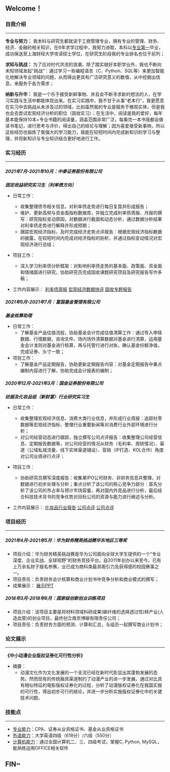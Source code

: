 ## Welcome！

### 自我介绍
----------------------
**专业与努力：** 我本科与研究生都就读于工商管理专业，拥有专业的管理、财务、经济、金融的相关知识，在6年求学过程中，我努力进取，本科以[专业第一](https://github.com/ariahcy/hechenyuan.github.io/blob/gh-pages/2.%20%E6%9C%AC%E7%A7%91%E6%88%90%E7%BB%A9%2B%E7%A0%94%E7%A9%B6%E7%94%9F%E6%88%90%E7%BB%A9.pdf)毕业，成功保送至上海财经大学攻读硕士学位，在研究生阶段我的专业排名也位于前列；

**求知与挑战：** 为了应对时代洪流的浪潮，除了踏实做好本职学业外，我也不断向未知领域发起“挑战”：通过学习一些编程语言（C、Python、SQL等）来更加智能化地解决专业领域的问题，从而得出更具有广泛研究意义的数值，从中挖掘出信息，来服务于各方需求；

**纳新与升华：** 我是一个乐于接受新鲜事物、并且会不断寻求新的想法的人，在学习实践与生活中都能体现出来。在实习实践中，我不甘于从事“老本行”，我更愿意在实习中去挑战从未涉及过的领域，比如虽然我的专业是服务于微观实体，但是我也会去尝试宏观经济分析的职位（固收实习）；在生活中，阅读是我的爱好，每年基本能保持10本+专业书籍的阅读量，涵盖范围非常广泛，每看完一本书我都会做读书笔记，进行思考与评价，得出自己的结论与理解；因为喜爱接受新事物，所以这些经历也锻炼了我强大的学习能力，我能在较短时间内完成新知识的学习与整理，并将新知识与专业知识结合更好地进行工作。

### 实习经历
-----------------------------
##### 2021年7月-2021年10月：中泰证券股份有限公司                                                                                                
**_固定收益研究实习生（利率债方向）_**
- 日常工作：
  - 收集整理债市相关信息，对利率债走势进行每日复盘并形成报告；
  - 维护、更新高频与资金面指标数据库，并独立完成利率债周报、月报的撰写：研究指标变动原因，对数据进行截面和动态分析，通过数据分析结果对利率债走势进行解释并形成预期； 
  - 跟踪宏观经济指标，及时完成经济走势点评报告：根据宏观经济指标数据的披露，在较短时间内完成对经济指标的剖析，并通过指标变动情况对宏观经济进行总结；
- 项目工作：
  - 深入学习利率债分析框架：对影响利率债走势的基本面、政策面、资金面和情绪面进行研究，协助研究员完成固收课题研究项目及研究报告写作多稿；

- 工作内容展示：
[利率债周报](https://github.com/ariahcy/hechenyuan.github.io/blob/gh-pages/%E5%88%A9%E7%8E%87%E5%80%BA%E5%91%A8%E6%8A%A5%EF%BC%9A%E4%BE%9B%E7%BB%99%E5%86%B2%E5%87%BB%E4%B8%8D%E6%98%8E%E6%98%BE%EF%BC%8C%E6%94%B6%E7%9B%8A%E7%8E%87%E6%9B%B2%E7%BA%BF%E8%B5%B0%E5%B9%B3.pdf)
[宏观经济数据快评](https://github.com/ariahcy/hechenyuan.github.io/blob/gh-pages/%E5%AE%8F%E8%A7%82%E7%BB%8F%E6%B5%8E%E6%95%B0%E6%8D%AE%E5%BF%AB%E8%AF%84.pdf)
[固收专题报告](https://github.com/ariahcy/hechenyuan.github.io/blob/gh-pages/%E9%A1%B9%E7%9B%AE%E5%B7%A5%E4%BD%9C%EF%BC%9A%E5%9C%B0%E5%8C%BA%E7%A4%BE%E8%9E%8D%E4%B8%AD%E7%9A%84%E2%80%9C%E9%A9%AC%E5%A4%AA%E6%95%88%E5%BA%94%E2%80%9D%EF%BC%88%E9%83%A8%E5%88%86%EF%BC%89.pdf)


##### 2021年5月-2021年7月：富国基金管理有限公司                                                                                                                
**_基金核算助理_**
- 日常工作：
  - 了解基金产品估值流程，协助基金会计完成估值清算工作：通过导入申赎数据、行情数据、咨询文件、场内场外清算数据对基金进行清算，运用基金会计准则对基金进行核算，再与托管行进行对账，确认基金份额净值，完成证券、头寸一致；
- 项目工作：
  - 了解基金产品定期报告，协助更新定期报告内容：对基金定期报告中重点编制内容进行了解，协助完成会计报表的编制；


##### 2020年12月-2021年3月：国金证券股份有限公司                                                                                         
**_纺服及化妆品组（新财富）行业研究实习生_**
- 日常工作：
  - 收集整理宏观经济信息、消费大类行业信息，并形成行业周报：追踪社零数据等宏观经济指标、整理行业重要新闻等对消费行业外部环境进行分析；
  - 对公司经营动态进行跟踪，独立撰写公司点评报告：收集整理公司经营信息、定期报告数据等，对公司经营的情况从财务（毛利率、周转情况）、渠道（公域私域流量、线下实体渠道铺设）、营销（IP打造、KOL合作）角度对公司业绩进行点评；
- 项目工作：
  - 协助研究员撰写深度报告：收集某IPO公司财务、非财务信息并整理，对数据进行初步处理与分析；重点分析了该公司的核心竞争力部分：首先分析了该公司的市占率与预计市场容量，再对国内外竞品进行分析，最后结合科技技术背书的竞争优势对目标公司的资源与能力进行阐述与分析。

- 工作内容展示：
[化妆品行业报告](https://github.com/ariahcy/hechenyuan.github.io/blob/gh-pages/%E5%8C%96%E5%A6%86%E5%93%81%E6%9C%88%E6%8A%A52%E6%9C%88%E6%9C%88%E6%8A%A5%EF%BC%9A1-2%E6%9C%88%E7%BA%BF%E4%B8%8A%E6%8C%81%E7%BB%AD%E6%99%AF%E6%B0%94%EF%BC%8C%E7%BB%A7%E7%BB%AD%E6%8E%A8%E8%8D%90%E8%BE%B9%E9%99%85%E6%94%B9%E5%96%84%E6%A0%87%E7%9A%84.pdf)
[公司点评](https://github.com/ariahcy/hechenyuan.github.io/blob/gh-pages/%E5%BE%A1%E5%AE%B6%E6%B1%87%E5%85%AC%E5%91%8A%E7%82%B9%E8%AF%84%EF%BC%9A%E8%82%A1%E6%9D%83%E6%BF%80%E5%8A%B1%E8%8C%83%E5%9B%B4%E5%B9%BF%EF%BC%8C%E7%9B%AE%E6%A0%87%E9%AB%98%E5%A2%9E%E9%95%BF.pdf)
[公司点评](https://github.com/ariahcy/hechenyuan.github.io/blob/gh-pages/%E5%AE%8C%E7%BE%8E%E4%B8%96%E7%95%8C%EF%BC%9A%E4%B9%B0%E9%87%8F%E6%A8%A1%E5%BC%8F%E4%B8%8B%E7%9A%84%E5%8F%97%E5%AE%B3%E8%80%85%EF%BC%9F.pdf)


### 项目经历
------------------------
##### 2021年4月-2021年5月：华为财务精英挑战赛华东地区三等奖
- 项目介绍：华为财务精英挑战赛是华为公司面向全球大学生提供的一个“专业深度、企业实战、全球视野”的财务竞技平台。自2011年创办以来至今，已有上万余名财子报名参赛，业已成为商科类最具吸引力及获得感的校园赛事之一。
- 项目责任：负责财务会计核算和商业计划书中竞争分析和商业模式的撰写；
- 成果展示：
[展示PPT](https://github.com/ariahcy/hechenyuan.github.io/blob/gh-pages/%E4%B8%8A%E6%B5%B7%E8%B4%A2%E7%BB%8F%E5%A4%A7%E5%AD%A6%2B%E6%9C%89bear%E6%9D%A5.pdf)


##### 2018年3月-2018年6月：国家级创新创业训练项目
- 项目介绍：该项目主要是将材料领域科研成果(碳纤维的选择透过性)转产业(人造血管)的创业项目，最终创立南京博碳有限责任公司；
- 项目责任：负责财务方面的预测、计算和汇总，与组员一起撰写商业计划书；

### 论文展示
-------------------------------
**《中小动漫企业版权证券化可行性分析》**
- 摘要：
  -  动漫文化作为文化发展的一个支流已经在新时代彰显出其蓬勃发展的态势。然而现有的传统融资渠道制约了动漫产业的进一步发展。通过对比具有相似特征的电影版权证券化的过程，分析了动漫版权证券化在我国实施的可行性，得出初步可行的结论，并进一步分析实施版权证券化中的关键技术问题。


### 技能点
------------------------------
- [专业能力](https://github.com/ariahcy/hechenyuan.github.io/blob/gh-pages/5.%20%E4%BB%8E%E4%B8%9A%E8%B5%84%E6%A0%BC%E8%AF%81%E6%98%8E.pdf)：CPA、证券从业资格证书、基金从业资格证书
- [外语能力](https://github.com/ariahcy/hechenyuan.github.io/blob/gh-pages/6.%20%E8%8B%B1%E8%AF%AD%E6%88%90%E7%BB%A9%E8%AF%81%E6%98%8E.pdf)：大学英语四级（618分）/六级（550分）
- [计算机能力](https://github.com/ariahcy/hechenyuan.github.io/blob/gh-pages/7.%20%E8%AE%A1%E7%AE%97%E6%9C%BA%E7%AD%89%E7%BA%A7%E8%AF%81%E6%98%8E.pdf)：通过全国计算机二、三、四级考试，掌握C, Python, MySQL，能熟练运用OFFICE相关软件


## FIN~
